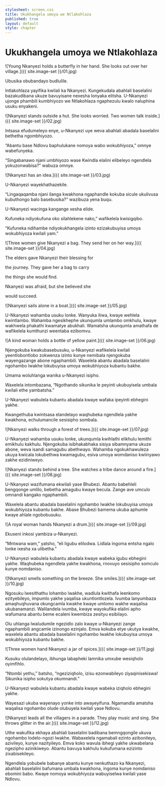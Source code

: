 ```yaml
---
stylesheet: screen.css
title: Ukukhangela umoya we Ntlakohlaza
published: true
layout: default
style: chapter
---
```


# Ukukhangela umoya we Ntlakohlaza

![Young Nkanyezi holds a butterfly in her hand. She looks out over her village.]({{ site.image-set }}/01.jpg)

Ubusika obubandayo budlulile.


Intlakohlaza yayifika kwilali ka Nkanyezi. Kungekudala abahlali baselalini bazakudibana ukuze bavuyisane nexesha lonyaka elitsha. U-Nkanyezi ujonge phambili kumbhiyozo we Ntlakohlaza ngaphezulu kwalo naluphina usuku enyakeni.

![Nkanyezi stands outside a hut. She looks worried. Two women talk inside.]({{ site.image-set }}/02.jpg)

Intsasa efudumeleyo enye, u-Nkanyezi uye weva abahlali abadala baselalini bethetha ngombhiyozo.

“Abantu base Ndlovu baphulukane nomoya wabo wokubhiyoza,” omnye wabefunyeka.

“Singabanawo njani umbhiyozo wase Kwindla elalini elibeleyo ngendlela yokuzonwabisa?” wabuza omnye.

![Nkanyezi has an idea.]({{ site.image-set }}/03.jpg)

U-Nkanyezi wayekhathazekile.

“Lingaqaqamba njani ilanga kwakhona ngaphandle kokuba sicule ukulivusa kubuthongo balo basebusika?” wazibuza yena buqu.

U-Nkanyezi wacinga kangange xesha elide. 

Kufuneka ndiyokufuna oko silahlekene nako,” wafikelela kwisigqibo.

“Kufuneka ndihambe ndiyokukhangela izinto ezizakubuyisa umoya wokubhiyoza kwilali yam.”

![Three women give Nkanyezi a bag. They send her on her way.]({{ site.image-set }}/04.jpg)

The elders gave Nkanyezi their blessing for

the journey. They gave her a bag to carry

the things she would find.

Nkanyezi was afraid, but she believed she

would succeed.

![Nkanyezi sails alone in a boat.]({{ site.image-set }}/05.jpg)

U-Nkanyezi wahamba usuku lonke. Wanyuka iliwa, kwaye wehlela kwintlambo. Wahamba ngesikhephe ukunqumla umlambo omkhulu, kwaye wakhwela phakathi kwamatye abukhali. Wamatsha ukunqumla amathafa de wafikelela kumthunzi weentaba ezibomvu.

![A kind woman holds a bottle of yellow paint.]({{ site.image-set }}/06.jpg)

Njengokuba kwakubasebusuku, u-Nkanyezi wafikelela kwilali yeentlobontlobo zokwenza izinto kunye nemibala njengokuba wayengazange abone ngaphambili. Waxelela abantu abadala baselalini ngohambo lwakhe lokubuyisa umoya wokubhiyoza kubantu bakhe.

Umama woluhlanga wanika u-Nkanyezi isipho.


Waxelela intombazana, “Ngothando sikunika le peyinti ukubuyisela umbala kwilali ethe yambatsha.”


U-Nkanyezi wabulela kubantu abadala kwaye wafaka ipeyinti ebhegini yakhe.


Kwangethuba kwintsasa elandelayo waqhubeka ngendlela yakhe kwakhona, echulumancile sesisipho sombala.

![Nkanyezi walks through a forest of trees.]({{ site.image-set }}/07.jpg)

U-Nkanyezi wahamba usuku lonke, ukunqumla kwihlathi elikhulu lemithi emikhulu kakhulu. Njengokuba isibhakabhaka sisiya sibamnyama ukuze abone, weva isandi samagubu abethwayo. Wahamba ngokukhawuleza ukuya kwicala lokubethwa kwamagubu, esiva umoya womdaniso kwiinyawo zakhe ezidiniweyo.

![Nkanyezi stands behind a tree. She watches a tribe dance around a fire.]({{ site.image-set }}/08.jpg)

U-Nkanyezi wazifumana ekwilali yase Bhubezi. Abantu babehleli bengqonge umlilo, bebetha amagubu kwaye becula. Zange ave umculo omnandi kangako ngaphambili.

Waxelela abantu abadala baselalini ngohambo lwakhe lokubuyisa umoya wokubhiyoza kubantu bakhe. Abase Bhubezi bamema ukuba aphumle kwaye ahlale ngobobusuku.

![A royal woman hands Nkanyezi a drum.]({{ site.image-set }}/09.jpg)

Ekuseni inkosi yambiza u-Nkanyezi.

“Mntwana wam,” yatsho, “eli ligubu elilodwa. Lidlala ingoma entsha ngalo lonke ixesha xa ulibetha.”

U-Nkanyezi wabulela kubantu abadala kwaye wabeka igubu ebhegini yakhe. Waqhubeka ngendlela yakhe kwakhona, rnovuyo sesisipho somculo kunye nomdaniso.

![Nkanyezi smells something on the breeze. She smiles.]({{ site.image-set }}/10.jpg)

Ngosuku lwesithathu lohambo lwakhe, wadlula kwithafa leenkomo ezityebileyo, impumlo yakhe yaqalisa ukuntlontlozela. Ivumba lanyumbaza amaqhuqhuvana okungcamla kwakhe kwaye umlomo wakhe waqalisa ukubanamanzi. Walilandela ivumba, kwaye wayokufika elalini apho wafumana abantu beme ecaleni kwembiza zesityu esibilayo.

Olu uhlanga lwaludumile ngezidlo zalo kwaye u-Nkanyezi zange ngaphambili angcamle izinongo ezinjalo. Emva kokuba etye ukutya kwakhe, waxelela abantu abadala baselalini ngohambo lwakhe lokubuyisa umoya wokubhiyoza kubantu bakhe.

![Three women hand Nkanyezi a jar of spices.]({{ site.image-set }}/11.jpg)

Kusuku olulandelayo, ibhunga labapheki lamnika umxube wesiqholo oyimfihlo.

“Ntombi yethu,” batsho, “ngeziziqholo, izisu ezonwabileyo ziyaqinisekiswa! Sikunika isipho sokutya okumnandi.”

U-Nkanyezi wabulela kubantu abadala kwaye wabeka iziqholo ebhegini yakhe.

Wayesazi ukuba wayenayo yonke into awayeyifuna. Ngamandla amatsha waqalisa ngohambo olude olubuyela kwilali yase Ndlovu.

![Nkanyezi leads all the villagers in a parade. They play music and sing. She throws glitter in the air.]({{ site.image-set }}/12.jpg)

Uthe wakufika ekhaya abahlali baselalini badibana bemngqongile ukuva ngohambo lodelo-ngozi lwakhe. Wabaxelela ngamabali ezinto azibonileyo, azivileyo, kunye nazityileyo. Emva koko wavula ibhegi yakhe ukwabelana ngezipho azinikiweyo. Abantu bavuya kakhulu kukufumana ezizinto zixabisekileyo.

Ngendlela yobubele babanye abantu kunye nenkuthazo ka Nkanyezi, abahlali baselalini bafumana umbala kwakhona, ingoma kunye nomdaniso ebomini babo. Kwaye nomoya wokubhiyoza wabuyiselwa kwilali yase Ndlovu.
